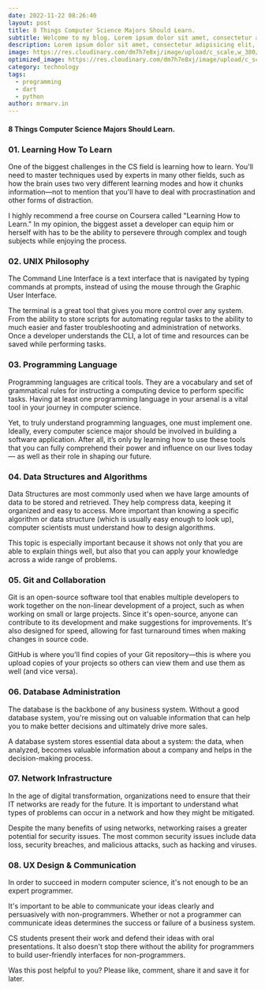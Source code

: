 ```yaml
---
date: 2022-11-22 08:26:40
layout: post
title: 8 Things Computer Science Majors Should Learn.
subtitle: Welcome to my blog. Lorem ipsum dolor sit amet, consectetur adipisicing elit, sed
description: Lorem ipsum dolor sit amet, consectetur adipisicing elit, sed do eiusmod tempor incididunt ut labore et dolore magna aliqua.
image: https://res.cloudinary.com/dm7h7e8xj/image/upload/c_scale,w_380/v1559820489/js-code_n83m7a.jpg
optimized_image: https://res.cloudinary.com/dm7h7e8xj/image/upload/c_scale,w_380/v1559820489/js-code_n83m7a.jpg
category: technology
tags:
  - programming
  - dart
  - python
author: mrmarv.in
---
```


#### 8 Things  Computer Science Majors Should Learn.

### 01. Learning How To Learn
One of the biggest challenges in the CS field is learning how to learn. You'll need to master techniques used by experts in many other fields, such as how the brain uses two very different learning modes and how it chunks information—not to mention that you'll have to deal with procrastination and other forms of distraction.

I highly recommend a free course on Coursera called "Learning How to Learn." In my opinion, the biggest asset a developer can equip him or herself with has to be the ability to persevere through complex and tough subjects while enjoying the process.

### 02. UNIX Philosophy
The Command Line Interface is a text interface that is navigated by typing commands at prompts, instead of using the mouse through the Graphic User Interface.

The terminal is a great tool that gives you more control over any system. From the ability to store scripts for automating regular tasks to the ability to much easier and faster troubleshooting and administration of networks. Once a developer understands the CLI, a lot of time and resources can be saved while performing tasks.

### 03. Programming Language
Programming languages are critical tools. They are a vocabulary and set of grammatical rules for instructing a computing device to perform specific tasks. Having at least one programming language in your arsenal is a vital tool in your journey in computer science.

Yet, to truly understand programming languages, one must implement one. Ideally, every computer science major should be involved in building a software application. After all, it’s only by learning how to use these tools that you can fully comprehend their power and influence on our lives today — as well as their role in shaping our future.

### 04. Data Structures and Algorithms
Data Structures are most commonly used when we have large amounts of data to be stored and retrieved. They help compress data, keeping it organized and easy to access. More important than knowing a specific algorithm or data structure (which is usually easy enough to look up), computer scientists must understand how to design algorithms. 

This topic is especially important because it shows not only that you are able to explain things well, but also that you can apply your knowledge across a wide range of problems.

### 05. Git and Collaboration
Git is an open-source software tool that enables multiple developers to work together on the non-linear development of a project, such as when working on small or large projects. Since it's open-source, anyone can contribute to its development and make suggestions for improvements. It's also designed for speed, allowing for fast turnaround times when making changes in source code.

GitHub is where you'll find copies of your Git repository—this is where you upload copies of your projects so others can view them and use them as well (and vice versa).

### 06. Database Administration
The database is the backbone of any business system. Without a good database system, you're missing out on valuable information that can help you to make better decisions and ultimately drive more sales.

A database system stores essential data about a system: the data, when analyzed, becomes valuable information about a company and helps in the decision-making process.

### 07. Network Infrastructure
In the age of digital transformation, organizations need to ensure that their IT networks are ready for the future. It is important to understand what types of problems can occur in a network and how they might be mitigated. 

Despite the many benefits of using networks, networking raises a greater potential for security issues. The most common security issues include data loss, security breaches, and malicious attacks, such as hacking and viruses.

### 08. UX Design & Communication
In order to succeed in modern computer science, it's not enough to be an expert programmer.

It's important to be able to communicate your ideas clearly and persuasively with non-programmers. Whether or not a programmer can communicate ideas determines the success or failure of a business system.

CS students present their work and defend their ideas with oral presentations. It also doesn't stop there without the ability for programmers to build user-friendly interfaces for non-programmers.

Was this post helpful to you? Please like, comment, share it and save it for later.










